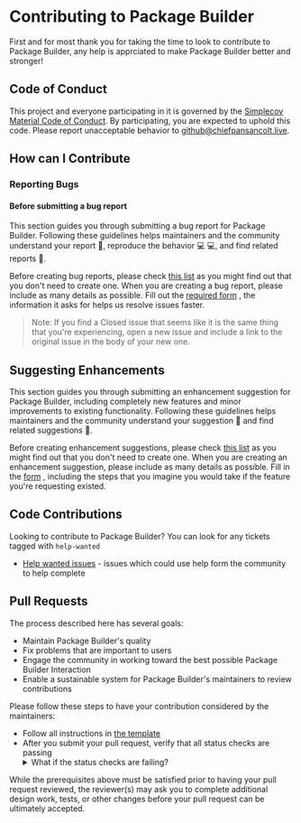 # Contributing to Package Builder

First and for most thank you for taking the time to look to contribute to
Package Builder, any help is apprciated to make Package Builder better
and stronger!

## Code of Conduct

This project and everyone participating in it is governed by the [Simplecov
Material Code of Conduct](https://github.com/chiefpansancolt/package-builder/blob/main/.github/CODE_OF_CONDUCT.md).
By participating, you are expected to uphold this code. Please report
unacceptable behavior to github@chiefpansancolt.live.

## How can I Contribute

### Reporting Bugs

#### Before submitting a bug report

This section guides you through submitting a bug report for Package Builder.
Following these guidelines helps maintainers and the community understand your
report 📝, reproduce the behavior 💻 💻, and find related reports 🔎.

Before creating bug reports, please check [this list](https://github.com/chiefpansancolt/package-builder/issues?q=is%3Aopen+is%3Aissue+label%3Abug)
as you might find out that you don't need to create one. When you are creating
a bug report, please include as many details as possible. Fill out the
[required form](https://github.com/chiefpansancolt/package-builder/issues/new?assignees=chiefpansancolt&labels=bug%2Ctriage&template=bug_report.yml&title=%5BBug%5D%3A+)
, the information it asks for helps us resolve issues faster.

> Note: If you find a Closed issue that seems like it is the same thing that you're experiencing, open a new issue and include a link to the original issue in the body of your new one.

## Suggesting Enhancements

This section guides you through submitting an enhancement suggestion for
Package Builder, including completely new features and minor improvements to
existing functionality. Following these guidelines helps maintainers and the
community understand your suggestion 📝 and find related suggestions 🔎.

Before creating enhancement suggestions, please check [this list](https://github.com/chiefpansancolt/package-builder/issues?q=is%3Aopen+is%3Aissue+label%3Aenhancement)
as you might find out that you don't need to create one. When you are creating
an enhancement suggestion, please include as many details as possible. Fill in
the [form](https://github.com/chiefpansancolt/package-builder/issues/new?assignees=chiefpansancolt&labels=enhancement%2Ctriage&template=feature_request.yml&title=%5BEnhancement%5D%3A+)
, including the steps that you imagine you would take if the feature you're
requesting existed.

## Code Contributions

Looking to contribute to Package Builder? You can look for any tickets tagged with `help-wanted`

- [Help wanted issues](https://github.com/chiefpansancolt/package-builder/issues?q=is%3Aopen+is%3Aissue+label%3A%22help+wanted%22) - issues which could use help form the community to help complete

## Pull Requests

The process described here has several goals:

- Maintain Package Builder's quality
- Fix problems that are important to users
- Engage the community in working toward the best possible Package Builder Interaction
- Enable a sustainable system for Package Builder's maintainers to review contributions

Please follow these steps to have your contribution considered by the maintainers:

- Follow all instructions in [the template](https://github.com/chiefpansancolt/package-builder/blob/main/.github/PULL_REQUEST_TEMPLATE.md)
- After you submit your pull request, verify that all status checks are passing<details><summary>What if the status checks are failing?</summary>If a status check is failing, and you believe that the failure is unrelated to your change, please leave a comment on the pull request explaining why you believe the failure is unrelated. A maintainer will re-run the status check for you. If we conclude that the failure was a false positive, then we will open an issue to track that problem with our status check suite.</details>

While the prerequisites above must be satisfied prior to having your pull request reviewed, the reviewer(s) may ask you to complete additional design work, tests, or other changes before your pull request can be ultimately accepted.
